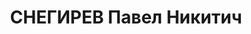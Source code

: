 ---
title: СНЕГИРЕВ Павел Никитич
description: "Род. в 1908, Томская губ., Мариинский окр., пос. Боготол. Проживал:\
  \ Томская губ., Мариинский окр., пос. Боготол. Машинист Боготольской ТЭЦ. \n  Арестован\
  \ 13.05.1937. Обв.: к.-р. деятельность. Приговор: выездная сессия ВК ВС СССР, 21.07.1938\
  \ – 10 лет ИТЛ. \n  Реабилитирован ВК ВС СССР 15.03.1960"
---